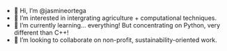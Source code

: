 - 👋 Hi, I’m @jasmineortega
- 👀 I’m interested in intergrating agriculture + computational techniques.
- 🌱 I’m currently learning... everything! But concentrating on Python, very different than C++!
- 💞️ I’m looking to collaborate on non-profit, sustainability-oriented work.

<!---
jasmineortega/jasmineortega is a ✨ special ✨ repository because its `README.md` (this file) appears on your GitHub profile.
You can click the Preview link to take a look at your changes.
--->

